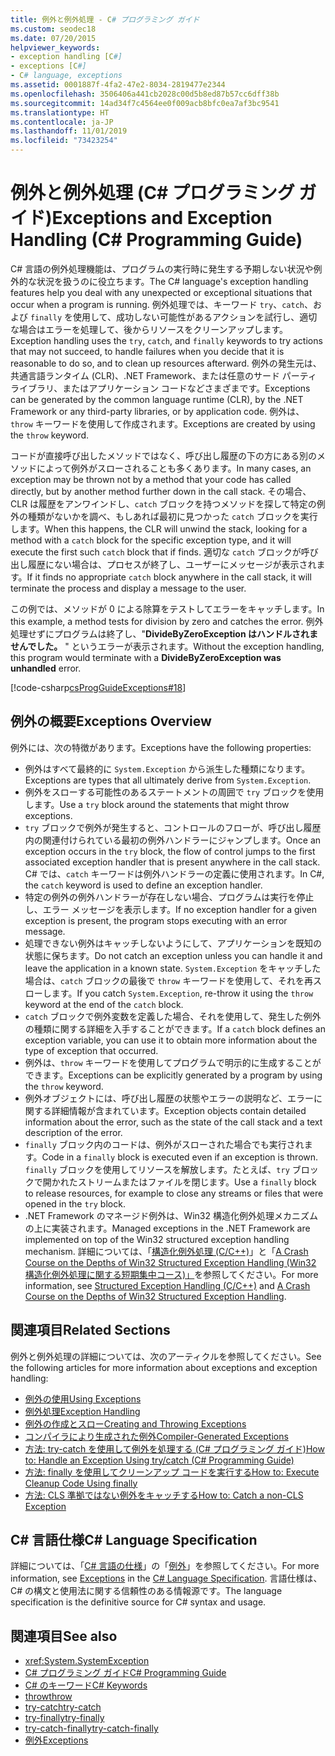 ```yaml
---
title: 例外と例外処理 - C# プログラミング ガイド
ms.custom: seodec18
ms.date: 07/20/2015
helpviewer_keywords:
- exception handling [C#]
- exceptions [C#]
- C# language, exceptions
ms.assetid: 0001887f-4fa2-47e2-8034-2819477e2344
ms.openlocfilehash: 3506406a441cb2028c00d5b8ed87b57cc6dff38b
ms.sourcegitcommit: 14ad34f7c4564ee0f009acb8bfc0ea7af3bc9541
ms.translationtype: HT
ms.contentlocale: ja-JP
ms.lasthandoff: 11/01/2019
ms.locfileid: "73423254"
---
```

# <a name="exceptions-and-exception-handling-c-programming-guide"></a><span data-ttu-id="c5c06-102">例外と例外処理 (C# プログラミング ガイド)</span><span class="sxs-lookup"><span data-stu-id="c5c06-102">Exceptions and Exception Handling (C# Programming Guide)</span></span>

<span data-ttu-id="c5c06-103">C# 言語の例外処理機能は、プログラムの実行時に発生する予期しない状況や例外的な状況を扱うのに役立ちます。</span><span class="sxs-lookup"><span data-stu-id="c5c06-103">The C# language's exception handling features help you deal with any unexpected or exceptional situations that occur when a program is running.</span></span> <span data-ttu-id="c5c06-104">例外処理では、キーワード `try`、`catch`、および `finally` を使用して、成功しない可能性があるアクションを試行し、適切な場合はエラーを処理して、後からリソースをクリーンアップします。</span><span class="sxs-lookup"><span data-stu-id="c5c06-104">Exception handling uses the `try`, `catch`, and `finally` keywords to try actions that may not succeed, to handle failures when you decide that it is reasonable to do so, and to clean up resources afterward.</span></span> <span data-ttu-id="c5c06-105">例外の発生元は、共通言語ランタイム (CLR)、.NET Framework、または任意のサード パーティ ライブラリ、またはアプリケーション コードなどさまざまです。</span><span class="sxs-lookup"><span data-stu-id="c5c06-105">Exceptions can be generated by the common language runtime (CLR), by the .NET Framework or any third-party libraries, or by application code.</span></span> <span data-ttu-id="c5c06-106">例外は、`throw` キーワードを使用して作成されます。</span><span class="sxs-lookup"><span data-stu-id="c5c06-106">Exceptions are created by using the `throw` keyword.</span></span>

<span data-ttu-id="c5c06-107">コードが直接呼び出したメソッドではなく、呼び出し履歴の下の方にある別のメソッドによって例外がスローされることも多くあります。</span><span class="sxs-lookup"><span data-stu-id="c5c06-107">In many cases, an exception may be thrown not by a method that your code has called directly, but by another method further down in the call stack.</span></span> <span data-ttu-id="c5c06-108">その場合、CLR は履歴をアンワインドし、`catch` ブロックを持つメソッドを探して特定の例外の種類がないかを調べ、もしあれば最初に見つかった `catch` ブロックを実行します。</span><span class="sxs-lookup"><span data-stu-id="c5c06-108">When this happens, the CLR will unwind the stack, looking for a method with a `catch` block for the specific exception type, and it will execute the first such `catch` block that if finds.</span></span> <span data-ttu-id="c5c06-109">適切な `catch` ブロックが呼び出し履歴にない場合は、プロセスが終了し、ユーザーにメッセージが表示されます。</span><span class="sxs-lookup"><span data-stu-id="c5c06-109">If it finds no appropriate `catch` block anywhere in the call stack, it will terminate the process and display a message to the user.</span></span>

<span data-ttu-id="c5c06-110">この例では、メソッドが 0 による除算をテストしてエラーをキャッチします。</span><span class="sxs-lookup"><span data-stu-id="c5c06-110">In this example, a method tests for division by zero and catches the error.</span></span> <span data-ttu-id="c5c06-111">例外処理せずにプログラムは終了し、"**DivideByZeroException はハンドルされませんでした。** " というエラーが表示されます。</span><span class="sxs-lookup"><span data-stu-id="c5c06-111">Without the exception handling, this program would terminate with a **DivideByZeroException was unhandled** error.</span></span>

[!code-csharp[csProgGuideExceptions#18](~/samples/snippets/csharp/VS_Snippets_VBCSharp/csProgGuideExceptions/CS/Exceptions.cs#18)]

## <a name="exceptions-overview"></a><span data-ttu-id="c5c06-112">例外の概要</span><span class="sxs-lookup"><span data-stu-id="c5c06-112">Exceptions Overview</span></span>

<span data-ttu-id="c5c06-113">例外には、次の特徴があります。</span><span class="sxs-lookup"><span data-stu-id="c5c06-113">Exceptions have the following properties:</span></span>  

- <span data-ttu-id="c5c06-114">例外はすべて最終的に `System.Exception` から派生した種類になります。</span><span class="sxs-lookup"><span data-stu-id="c5c06-114">Exceptions are types that all ultimately derive from `System.Exception`.</span></span>
- <span data-ttu-id="c5c06-115">例外をスローする可能性のあるステートメントの周囲で `try` ブロックを使用します。</span><span class="sxs-lookup"><span data-stu-id="c5c06-115">Use a `try` block around the statements that might throw exceptions.</span></span>
- <span data-ttu-id="c5c06-116">`try` ブロックで例外が発生すると、コントロールのフローが、呼び出し履歴内の関連付けられている最初の例外ハンドラーにジャンプします。</span><span class="sxs-lookup"><span data-stu-id="c5c06-116">Once an exception occurs in the `try` block, the flow of control jumps to the first associated exception handler that is present anywhere in the call stack.</span></span> <span data-ttu-id="c5c06-117">C# では、`catch` キーワードは例外ハンドラーの定義に使用されます。</span><span class="sxs-lookup"><span data-stu-id="c5c06-117">In C#, the `catch` keyword is used to define an exception handler.</span></span>
- <span data-ttu-id="c5c06-118">特定の例外の例外ハンドラーが存在しない場合、プログラムは実行を停止し、エラー メッセージを表示します。</span><span class="sxs-lookup"><span data-stu-id="c5c06-118">If no exception handler for a given exception is present, the program stops executing with an error message.</span></span>
- <span data-ttu-id="c5c06-119">処理できない例外はキャッチしないようにして、アプリケーションを既知の状態に保ちます。</span><span class="sxs-lookup"><span data-stu-id="c5c06-119">Do not catch an exception unless you can handle it and leave the application in a known state.</span></span> <span data-ttu-id="c5c06-120">`System.Exception` をキャッチした場合は、`catch` ブロックの最後で `throw` キーワードを使用して、それを再スローします。</span><span class="sxs-lookup"><span data-stu-id="c5c06-120">If you catch `System.Exception`, re-throw it using the `throw` keyword at the end of the `catch` block.</span></span>
- <span data-ttu-id="c5c06-121">`catch` ブロックで例外変数を定義した場合、それを使用して、発生した例外の種類に関する詳細を入手することができます。</span><span class="sxs-lookup"><span data-stu-id="c5c06-121">If a `catch` block defines an exception variable, you can use it to obtain more information about the type of exception that occurred.</span></span>
- <span data-ttu-id="c5c06-122">例外は、`throw` キーワードを使用してプログラムで明示的に生成することができます。</span><span class="sxs-lookup"><span data-stu-id="c5c06-122">Exceptions can be explicitly generated by a program by using the `throw` keyword.</span></span>
- <span data-ttu-id="c5c06-123">例外オブジェクトには、呼び出し履歴の状態やエラーの説明など、エラーに関する詳細情報が含まれています。</span><span class="sxs-lookup"><span data-stu-id="c5c06-123">Exception objects contain detailed information about the error, such as the state of the call stack and a text description of the error.</span></span>
- <span data-ttu-id="c5c06-124">`finally` ブロック内のコードは、例外がスローされた場合でも実行されます。</span><span class="sxs-lookup"><span data-stu-id="c5c06-124">Code in a `finally` block is executed even if an exception is thrown.</span></span> <span data-ttu-id="c5c06-125">`finally` ブロックを使用してリソースを解放します。たとえば、`try` ブロックで開かれたストリームまたはファイルを閉じます。</span><span class="sxs-lookup"><span data-stu-id="c5c06-125">Use a `finally` block to release resources, for example to close any streams or files that were opened in the `try` block.</span></span>
- <span data-ttu-id="c5c06-126">.NET Framework のマネージド例外は、Win32 構造化例外処理メカニズムの上に実装されます。</span><span class="sxs-lookup"><span data-stu-id="c5c06-126">Managed exceptions in the .NET Framework are implemented on top of the Win32 structured exception handling mechanism.</span></span> <span data-ttu-id="c5c06-127">詳細については、「[構造化例外処理 (C/C++)](/cpp/cpp/structured-exception-handling-c-cpp)」と「[A Crash Course on the Depths of Win32 Structured Exception Handling (Win32 構造化例外処理に関する短期集中コース)」](https://bytepointer.com/resources/pietrek_crash_course_depths_of_win32_seh.htm)を参照してください。</span><span class="sxs-lookup"><span data-stu-id="c5c06-127">For more information, see [Structured Exception Handling (C/C++)](/cpp/cpp/structured-exception-handling-c-cpp) and [A Crash Course on the Depths of Win32 Structured Exception Handling](https://bytepointer.com/resources/pietrek_crash_course_depths_of_win32_seh.htm).</span></span>

## <a name="related-sections"></a><span data-ttu-id="c5c06-128">関連項目</span><span class="sxs-lookup"><span data-stu-id="c5c06-128">Related Sections</span></span>

<span data-ttu-id="c5c06-129">例外と例外処理の詳細については、次のアーティクルを参照してください。</span><span class="sxs-lookup"><span data-stu-id="c5c06-129">See the following articles for more information about exceptions and exception handling:</span></span>

- [<span data-ttu-id="c5c06-130">例外の使用</span><span class="sxs-lookup"><span data-stu-id="c5c06-130">Using Exceptions</span></span>](using-exceptions.md)
- [<span data-ttu-id="c5c06-131">例外処理</span><span class="sxs-lookup"><span data-stu-id="c5c06-131">Exception Handling</span></span>](exception-handling.md)
- [<span data-ttu-id="c5c06-132">例外の作成とスロー</span><span class="sxs-lookup"><span data-stu-id="c5c06-132">Creating and Throwing Exceptions</span></span>](creating-and-throwing-exceptions.md)
- [<span data-ttu-id="c5c06-133">コンパイラにより生成された例外</span><span class="sxs-lookup"><span data-stu-id="c5c06-133">Compiler-Generated Exceptions</span></span>](compiler-generated-exceptions.md)
- [<span data-ttu-id="c5c06-134">方法: try-catch を使用して例外を処理する (C# プログラミング ガイド)</span><span class="sxs-lookup"><span data-stu-id="c5c06-134">How to: Handle an Exception Using try/catch (C# Programming Guide)</span></span>](how-to-handle-an-exception-using-try-catch.md)
- [<span data-ttu-id="c5c06-135">方法: finally を使用してクリーンアップ コードを実行する</span><span class="sxs-lookup"><span data-stu-id="c5c06-135">How to: Execute Cleanup Code Using finally</span></span>](how-to-execute-cleanup-code-using-finally.md)
- [<span data-ttu-id="c5c06-136">方法: CLS 準拠ではない例外をキャッチする</span><span class="sxs-lookup"><span data-stu-id="c5c06-136">How to: Catch a non-CLS Exception</span></span>](how-to-catch-a-non-cls-exception.md)

## <a name="c-language-specification"></a><span data-ttu-id="c5c06-137">C# 言語仕様</span><span class="sxs-lookup"><span data-stu-id="c5c06-137">C# Language Specification</span></span>

<span data-ttu-id="c5c06-138">詳細については、「[C# 言語の仕様](/dotnet/csharp/language-reference/language-specification/introduction)」の「[例外](~/_csharplang/spec/exceptions.md)」を参照してください。</span><span class="sxs-lookup"><span data-stu-id="c5c06-138">For more information, see [Exceptions](~/_csharplang/spec/exceptions.md) in the [C# Language Specification](/dotnet/csharp/language-reference/language-specification/introduction).</span></span> <span data-ttu-id="c5c06-139">言語仕様は、C# の構文と使用法に関する信頼性のある情報源です。</span><span class="sxs-lookup"><span data-stu-id="c5c06-139">The language specification is the definitive source for C# syntax and usage.</span></span>

## <a name="see-also"></a><span data-ttu-id="c5c06-140">関連項目</span><span class="sxs-lookup"><span data-stu-id="c5c06-140">See also</span></span>

- <xref:System.SystemException>
- [<span data-ttu-id="c5c06-141">C# プログラミング ガイド</span><span class="sxs-lookup"><span data-stu-id="c5c06-141">C# Programming Guide</span></span>](../index.md)
- [<span data-ttu-id="c5c06-142">C# のキーワード</span><span class="sxs-lookup"><span data-stu-id="c5c06-142">C# Keywords</span></span>](../../language-reference/keywords/index.md)
- [<span data-ttu-id="c5c06-143">throw</span><span class="sxs-lookup"><span data-stu-id="c5c06-143">throw</span></span>](../../language-reference/keywords/throw.md)
- [<span data-ttu-id="c5c06-144">try-catch</span><span class="sxs-lookup"><span data-stu-id="c5c06-144">try-catch</span></span>](../../language-reference/keywords/try-catch.md)
- [<span data-ttu-id="c5c06-145">try-finally</span><span class="sxs-lookup"><span data-stu-id="c5c06-145">try-finally</span></span>](../../language-reference/keywords/try-finally.md)
- [<span data-ttu-id="c5c06-146">try-catch-finally</span><span class="sxs-lookup"><span data-stu-id="c5c06-146">try-catch-finally</span></span>](../../language-reference/keywords/try-catch-finally.md)
- [<span data-ttu-id="c5c06-147">例外</span><span class="sxs-lookup"><span data-stu-id="c5c06-147">Exceptions</span></span>](../../../standard/exceptions/index.md)
